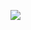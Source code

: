 [![](https://res.cloudinary.com/stickflame/image/upload/v1595420443/website_ylx4hn.png)](https://www.manishsaraan.com/)
